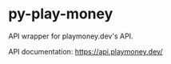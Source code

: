 # py-play-money

API wrapper for playmoney.dev's API.

API documentation: https://api.playmoney.dev/
